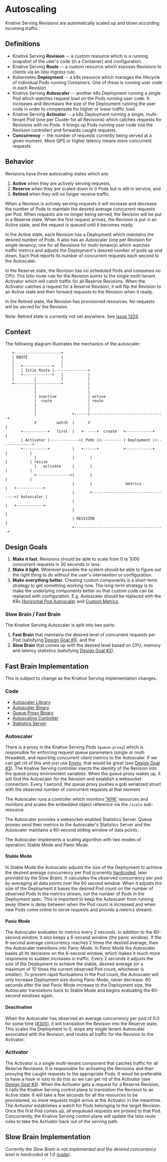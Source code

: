 # Autoscaling

Knative Serving Revisions are automatically scaled up and down according incoming traffic.

## Definitions

- Knative Serving **Revision** -- a custom resource which is a running snapshot of the user's code (in a Container) and configuration.
- Knative Serving **Route** -- a custom resource which exposes Revisions to clients via an Istio ingress rule.
- Kubernetes **Deployment** -- a k8s resource which manages the lifecycle of individual Pods running Containers. One of these is running user code in each Revision.
- Knative Serving **Autoscaler** -- another k8s Deployment running a single Pod which watches request load on the Pods running user code. It increases and decreases the size of the Deployment running the user code in order to compensate for higher or lower traffic load.
- Knative Serving **Activator** -- a k8s Deployment running a single, multi-tenant Pod (one per Cluster for all Revisions) which catches requests for Revisions with no Pods. It brings up Pods running user code (via the Revision controller) and forwards caught requests.
- **Concurrency** -- the number of requests currently being served at a given moment. More QPS or higher latency means more concurrent requests.

## Behavior

Revisions have three autoscaling states which are:

1. **Active** when they are actively serving requests,
2. **Reserve** when they are scaled down to 0 Pods but is still in service, and
3. **Retired** when they will no longer receive traffic.

When a Revision is actively serving requests it will increase and decrease the number of Pods to maintain the desired average concurrent requests per Pod. When requests are no longer being served, the Revision will be put in a Reserve state. When the first request arrives, the Revision is put in an Active state, and the request is queued until it becomes ready.

In the Active state, each Revision has a Deployment which maintains the desired number of Pods. It also has an Autoscaler (one per Revision for single-tenancy; one for all Revisions for multi-tenancy) which watches traffic metrics and adjusts the Deployment's desired number of pods up and down. Each Pod reports its number of concurrent requests each second to the Autoscaler.

In the Reserve state, the Revision has no scheduled Pods and consumes no CPU. The Istio route rule for the Revision points to the single multi-tenant Activator which will catch traffic for all Reserve Revisions. When the Activator catches a request for a Reserve Revision, it will flip the Revision to an Active state and then forward requests to the Revision when it ready.

In the Retired state, the Revision has provisioned resources. No requests will be served for the Revision.

Note: Retired state is currently not set anywhere. See [issue 1203](https://github.com/knative/serving/issues/1203).

## Context

The following diagram illustrates the mechanics of the autoscaler:

```diagram
   +---------------------+
   | ROUTE               |
   |                     |
   |   +-------------+   |
   |   | Istio Route |---------------+
   |   +-------------+   |           |
   |         |           |           |
   +---------|-----------+           |
             |                       |
             |                       |
             | inactive              | active
             |  route                | route
             |                       |
             |                       |
             |                +------|---------------------------------+
             V         watch  |      V                                 |
       +-----------+   first  |   +- ----+  create   +------------+    |
       | Activator |------------->| Pods |<----------| Deployment |<--------------+
       +-----------+          |   +------+           +------------+    |          |
             |                |       |                                |          | resize
             |   activate     |       |                                |          |
             +--------------->|       |                                |          |
                              |       |               metrics          |   +------------+
                              |       +----------------------------------->| Autoscaler |
                              |                                        |   +------------+
                              |                                        |
                              | REVISION                               |
                              +----------------------------------------+

```

## Design Goals

1. **Make it fast**. Revisions should be able to scale from 0 to 1000 concurrent requests in 30 seconds or less.
2. **Make it light**. Wherever possible the system should be able to figure out the right thing to do without the user's intervention or configuration.
3. **Make everything better**. Creating custom components is a short-term strategy to get something working now. The long-term strategy is to make the underlying components better so that custom code can be replaced with configuration. E.g. Autoscaler should be replaced with the K8s [Horizontal Pod Autoscaler](https://kubernetes.io/docs/tasks/run-application/horizontal-pod-autoscale/) and [Custom Metrics](https://kubernetes.io/docs/tasks/run-application/horizontal-pod-autoscale/#support-for-custom-metrics).

### Slow Brain / Fast Brain

The Knative Serving Autoscaler is split into two parts:

1. **Fast Brain** that maintains the desired level of concurrent requests per Pod (satisfying [Design Goal #1](#design-goals)), and the
2. **Slow Brain** that comes up with the desired level based on CPU, memory and latency statistics (satisfying [Design Goal #2](#design-goals)).

## Fast Brain Implementation

This is subject to change as the Knative Serving implementation changes.

### Code

- [Autoscaler Library](../../pkg/autoscaler/autoscaler.go)
- [Autoscaler Binary](../../cmd/autoscaler/main.go)
- [Queue Proxy Binary](../../cmd/queue/main.go)
- [Autoscaling Controller](../../pkg/controller/autoscaling/autoscaling.go)
- [Statistics Server](../../pkg/server/stats/server.go)

### Autoscaler

There is a proxy in the Knative Serving Pods (`queue-proxy`) which is responsible for enforcing request queue parameters (single or multi threaded), and reporting concurrent client metrics to the Autoscaler. If we can get rid of this and just use [Envoy](https://www.envoyproxy.io/docs/envoy/latest/), that would be great (see [Design Goal #3](#design-goals)). The Knative Serving controller injects the identity of the Revision into the queue proxy environment variables. When the queue proxy wakes up, it will find the Autoscaler for the Revision and establish a websocket connection. Every 1 second, the queue proxy pushes a gob serialized struct with the observed number of concurrent requests at that moment.

The Autoscaler runs a controller which monitors ["KPA"](../../pkg/apis/autoscaling/v1alpha1/kpa_types.go) resources and monitors and scales the embedded object reference via the `/scale` sub-resource.

The Autoscaler provides a websocket-enabled Statistics Server. Queue proxies send their metrics to the Autoscaler's Statistics Server and the Autoscaler maintains a 60-second sliding window of data points.

The Autoscaler implements a scaling algorithm with two modes of operation: Stable Mode and Panic Mode.

#### Stable Mode

In Stable Mode the Autoscaler adjusts the size of the Deployment to achieve the desired average concurrency per Pod (currently [hardcoded](https://github.com/knative/serving/blob/c4a543ecce61f5cac96b0e334e57db305ff4bcb3/cmd/autoscaler/main.go#L36), later provided by the Slow Brain). It calculates the observed concurrency per pod by averaging all data points over the 60 second window. When it adjusts the size of the Deployment it bases the desired Pod count on the number of observed Pods in the metrics stream, not the number of Pods in the Deployment spec. This is important to keep the Autoscaler from running away (there is delay between when the Pod count is increased and when new Pods come online to serve requests and provide a metrics stream).

#### Panic Mode

The Autoscaler evaluates its metrics every 2 seconds. In addition to the 60-second window, it also keeps a 6-second window (the panic window). If the 6-second average concurrency reaches 2 times the desired average, then the Autoscaler transitions into Panic Mode. In Panic Mode the Autoscaler bases all its decisions on the 6-second window, which makes it much more responsive to sudden increases in traffic. Every 2 seconds it adjusts the size of the Deployment to achieve the stable, desired average (or a maximum of 10 times the current observed Pod count, whichever is smaller). To prevent rapid fluctuations in the Pod count, the Autoscaler will only increase Deployment size during Panic Mode, never decrease. 60 seconds after the last Panic Mode increase to the Deployment size, the Autoscaler transistions back to Stable Mode and begins evaluating the 60-second windows again.

#### Deactivation

When the Autoscaler has observed an average concurrency per pod of 0.0 for some time ([#305](https://github.com/knative/serving/issues/305)), it will transistion the Revision into the Reserve state. This scales the Deployment to 0, stops any single tenant Autoscaler associated with the Revision, and routes all traffic for the Revision to the Activator.

### Activator

The Activator is a single multi-tenant component that catches traffic for all Reserve Revisions. It is responsible for activating the Revisions and then proxying the caught requests to the appropriate Pods. It woud be preferable to have a hook in Istio to do this so we can get rid of the Activator (see [Design Goal #3](#design-goals)). When the Activator gets a request for a Reserve Revision, it calls the Knative Serving control plane to transistion the Revision to an Active state. It will take a few seconds for all the resources to be provisioned, so more requests might arrive at the Activator in the meantime. The Activator establishes a watch for Pods belonging to the target Revision. Once the first Pod comes up, all enqueued requests are proxied to that Pod. Concurrently, the Knative Serving control plane will update the Istio route rules to take the Activator back out of the serving path.

## Slow Brain Implementation

_Currently the Slow Brain is not implemented and the desired concurrency level is hardcoded at 1.0 ([code](https://github.com/knative/serving/blob/7f1385cb88ca660378f8afcc78ad4bfcddd83c47/cmd/autoscaler/main.go#L36))._
